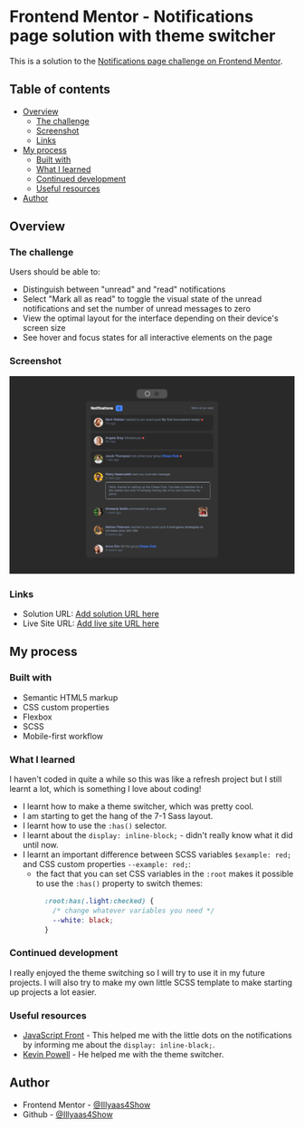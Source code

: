 # Frontend Mentor - Notifications page solution with theme switcher

This is a solution to the [Notifications page challenge on Frontend Mentor](https://www.frontendmentor.io/challenges/notifications-page-DqK5QAmKbC).

## Table of contents

- [Overview](#overview)
  - [The challenge](#the-challenge)
  - [Screenshot](#screenshot)
  - [Links](#links)
- [My process](#my-process)
  - [Built with](#built-with)
  - [What I learned](#what-i-learned)
  - [Continued development](#continued-development)
  - [Useful resources](#useful-resources)
- [Author](#author)

## Overview

### The challenge

Users should be able to:

- Distinguish between "unread" and "read" notifications
- Select "Mark all as read" to toggle the visual state of the unread notifications and set the number of unread messages to zero
- View the optimal layout for the interface depending on their device's screen size
- See hover and focus states for all interactive elements on the page

### Screenshot

![](./design/notification%20dark.png)

### Links

- Solution URL: [Add solution URL here](https://github.com/Illyaas4Show/Notification-page)
- Live Site URL: [Add live site URL here](https://superlative-praline-98b9c8.netlify.app)

## My process

### Built with

- Semantic HTML5 markup
- CSS custom properties
- Flexbox
- SCSS
- Mobile-first workflow

### What I learned

I haven't coded in quite a while so this was like a refresh project but I still learnt a lot, which is something I love about coding! 
- I learnt how to make a theme switcher, which was pretty cool.
- I am starting to get the hang of the 7-1 Sass layout.
- I learnt how to use the `:has()` selector.
- I learnt about the `display: inline-block;` - didn't really know what it did until now.
- I learnt an important difference between SCSS variables `$example: red;` and CSS custom properties `--example: red;`:
  - the fact that you can set CSS variables in the `:root` makes it possible to use the `:has()` property to switch themes:
    ```css
      :root:has(.light:checked) {
        /* change whatever variables you need */
        --white: black;
      }
    ```

### Continued development

I really enjoyed the theme switching so I will try to use it in my future projects. I will also try to make my own little SCSS template to make starting up projects a lot easier.

### Useful resources

- [JavaScript Front](https://www.youtube.com/watch?v=qs_VhlPq5Ik) - This helped me with the little dots on the notifications by informing me about the `display: inline-black;`.
- [Kevin Powell](https://www.youtube.com/watch?v=fyuao3G-2qg) - He helped me with the theme switcher.

## Author

- Frontend Mentor - [@Illyaas4Show](https://www.frontendmentor.io/profile/Illyaas4Show)
- Github - [@Illyaas4Show](https://github.com/Illyaas4Show)
